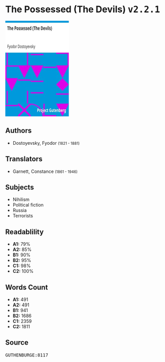 # The Possessed (The Devils) <kbd>v2.2.1</kbd>

![](./cover.medium.jpg "")

## Authors


 - Dostoyevsky, Fyodor <small>(1821 - 1881)</small>

## Translators


 - Garnett, Constance <small>(1861 - 1946)</small>

## Subjects


 - Nihilism
 - Political fiction
 - Russia
 - Terrorists

## Readablility


 - **A1:** 79%
 - **A2:** 85%
 - **B1:** 90%
 - **B2:** 95%
 - **C1:** 98%
 - **C2:** 100%

## Words Count


 - **A1:** 491
 - **A2:** 491
 - **B1:** 941
 - **B2:** 1686
 - **C1:** 2359
 - **C2:** 1811

## Source


<kbd>GUTHENBURGE:8117</kbd>
